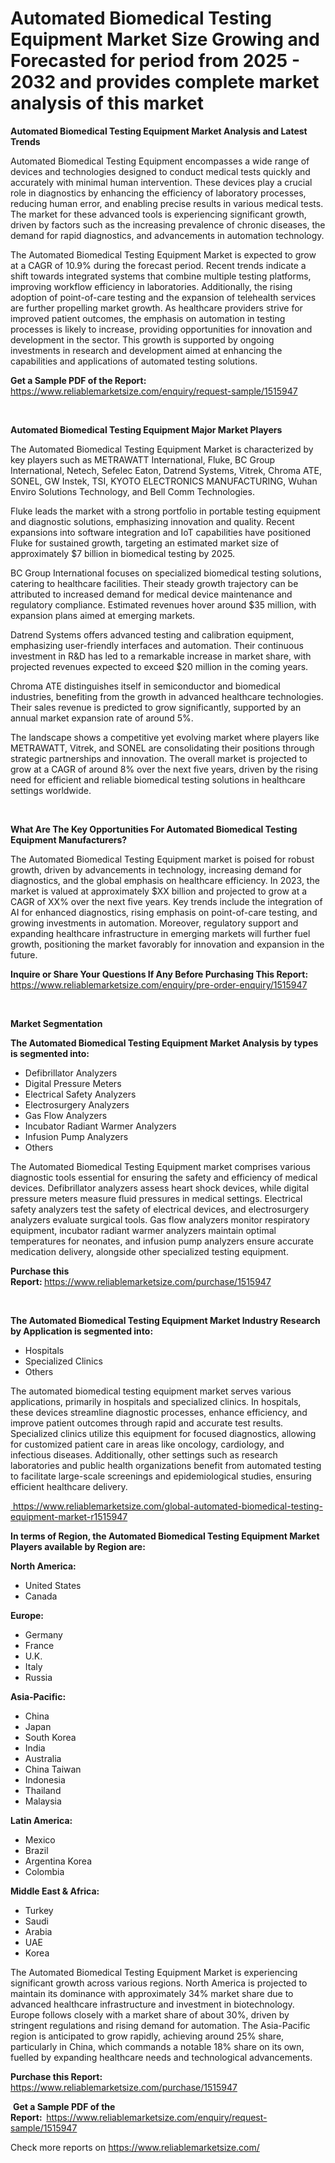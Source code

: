<p><h1>Automated Biomedical Testing Equipment Market Size Growing and Forecasted for period from 2025 - 2032 and provides complete market analysis of this market</h1></p><p><strong>Automated Biomedical Testing Equipment Market Analysis and Latest Trends</strong></p>
<p><p>Automated Biomedical Testing Equipment encompasses a wide range of devices and technologies designed to conduct medical tests quickly and accurately with minimal human intervention. These devices play a crucial role in diagnostics by enhancing the efficiency of laboratory processes, reducing human error, and enabling precise results in various medical tests. The market for these advanced tools is experiencing significant growth, driven by factors such as the increasing prevalence of chronic diseases, the demand for rapid diagnostics, and advancements in automation technology.</p><p>The Automated Biomedical Testing Equipment Market is expected to grow at a CAGR of 10.9% during the forecast period. Recent trends indicate a shift towards integrated systems that combine multiple testing platforms, improving workflow efficiency in laboratories. Additionally, the rising adoption of point-of-care testing and the expansion of telehealth services are further propelling market growth. As healthcare providers strive for improved patient outcomes, the emphasis on automation in testing processes is likely to increase, providing opportunities for innovation and development in the sector. This growth is supported by ongoing investments in research and development aimed at enhancing the capabilities and applications of automated testing solutions.</p></p>
<p><strong>Get a Sample PDF of the Report:&nbsp;</strong> <a href="https://www.reliablemarketsize.com/enquiry/request-sample/1515947?utm_campaign=2773&utm_medium=2&utm_source=Github&utm_content=ia&utm_term=29032025&utm_id=automated-biomedical-testing-equipment">https://www.reliablemarketsize.com/enquiry/request-sample/1515947</a></p>
<p>&nbsp;</p>
<p><strong>Automated Biomedical Testing Equipment Major Market Players</strong></p>
<p><p>The Automated Biomedical Testing Equipment Market is characterized by key players such as METRAWATT International, Fluke, BC Group International, Netech, Sefelec Eaton, Datrend Systems, Vitrek, Chroma ATE, SONEL, GW Instek, TSI, KYOTO ELECTRONICS MANUFACTURING, Wuhan Enviro Solutions Technology, and Bell Comm Technologies. </p><p>Fluke leads the market with a strong portfolio in portable testing equipment and diagnostic solutions, emphasizing innovation and quality. Recent expansions into software integration and IoT capabilities have positioned Fluke for sustained growth, targeting an estimated market size of approximately $7 billion in biomedical testing by 2025. </p><p>BC Group International focuses on specialized biomedical testing solutions, catering to healthcare facilities. Their steady growth trajectory can be attributed to increased demand for medical device maintenance and regulatory compliance. Estimated revenues hover around $35 million, with expansion plans aimed at emerging markets.</p><p>Datrend Systems offers advanced testing and calibration equipment, emphasizing user-friendly interfaces and automation. Their continuous investment in R&D has led to a remarkable increase in market share, with projected revenues expected to exceed $20 million in the coming years.</p><p>Chroma ATE distinguishes itself in semiconductor and biomedical industries, benefiting from the growth in advanced healthcare technologies. Their sales revenue is predicted to grow significantly, supported by an annual market expansion rate of around 5%.</p><p>The landscape shows a competitive yet evolving market where players like METRAWATT, Vitrek, and SONEL are consolidating their positions through strategic partnerships and innovation. The overall market is projected to grow at a CAGR of around 8% over the next five years, driven by the rising need for efficient and reliable biomedical testing solutions in healthcare settings worldwide.</p></p>
<p>&nbsp;</p>
<p><strong>What Are The Key Opportunities For Automated Biomedical Testing Equipment Manufacturers?</strong></p>
<p><p>The Automated Biomedical Testing Equipment market is poised for robust growth, driven by advancements in technology, increasing demand for diagnostics, and the global emphasis on healthcare efficiency. In 2023, the market is valued at approximately $XX billion and projected to grow at a CAGR of XX% over the next five years. Key trends include the integration of AI for enhanced diagnostics, rising emphasis on point-of-care testing, and growing investments in automation. Moreover, regulatory support and expanding healthcare infrastructure in emerging markets will further fuel growth, positioning the market favorably for innovation and expansion in the future.</p></p>
<p><strong>Inquire or Share Your Questions If Any Before Purchasing This Report:</strong> <a href="https://www.reliablemarketsize.com/enquiry/pre-order-enquiry/1515947?utm_campaign=2773&utm_medium=2&utm_source=Github&utm_content=ia&utm_term=29032025&utm_id=automated-biomedical-testing-equipment">https://www.reliablemarketsize.com/enquiry/pre-order-enquiry/1515947</a></p>
<p>&nbsp;</p>
<p><strong>Market Segmentation</strong></p>
<p><strong>The Automated Biomedical Testing Equipment Market Analysis by types is segmented into:</strong></p>
<p><ul><li>Defibrillator Analyzers</li><li>Digital Pressure Meters</li><li>Electrical Safety Analyzers</li><li>Electrosurgery Analyzers</li><li>Gas Flow Analyzers</li><li>Incubator Radiant Warmer Analyzers</li><li>Infusion Pump Analyzers</li><li>Others</li></ul></p>
<p><p>The Automated Biomedical Testing Equipment market comprises various diagnostic tools essential for ensuring the safety and efficiency of medical devices. Defibrillator analyzers assess heart shock devices, while digital pressure meters measure fluid pressures in medical settings. Electrical safety analyzers test the safety of electrical devices, and electrosurgery analyzers evaluate surgical tools. Gas flow analyzers monitor respiratory equipment, incubator radiant warmer analyzers maintain optimal temperatures for neonates, and infusion pump analyzers ensure accurate medication delivery, alongside other specialized testing equipment.</p></p>
<p><strong>Purchase this Report:&nbsp;</strong><a href="https://www.reliablemarketsize.com/purchase/1515947?utm_campaign=2773&utm_medium=2&utm_source=Github&utm_content=ia&utm_term=29032025&utm_id=automated-biomedical-testing-equipment">https://www.reliablemarketsize.com/purchase/1515947</a></p>
<p>&nbsp;</p>
<p><strong>The Automated Biomedical Testing Equipment Market Industry Research by Application is segmented into:</strong></p>
<p><ul><li>Hospitals</li><li>Specialized Clinics</li><li>Others</li></ul></p>
<p><p>The automated biomedical testing equipment market serves various applications, primarily in hospitals and specialized clinics. In hospitals, these devices streamline diagnostic processes, enhance efficiency, and improve patient outcomes through rapid and accurate test results. Specialized clinics utilize this equipment for focused diagnostics, allowing for customized patient care in areas like oncology, cardiology, and infectious diseases. Additionally, other settings such as research laboratories and public health organizations benefit from automated testing to facilitate large-scale screenings and epidemiological studies, ensuring efficient healthcare delivery.</p></p>
<p><a href="https://www.reliablemarketsize.com/global-automated-biomedical-testing-equipment-market-r1515947?utm_campaign=2773&utm_medium=2&utm_source=Github&utm_content=ia&utm_term=29032025&utm_id=automated-biomedical-testing-equipment">&nbsp;https://www.reliablemarketsize.com/global-automated-biomedical-testing-equipment-market-r1515947</a></p>
<p><strong>In terms of Region, the Automated Biomedical Testing Equipment Market Players available by Region are:</strong></p>
<p>
    <p> <strong> North America: </strong>
        <ul>
            <li>United States</li>
            <li>Canada</li>
        </ul>
        </p> 
    <p> <strong> Europe: </strong>
        <ul>
            <li>Germany</li>
            <li>France</li>
            <li>U.K.</li>
            <li>Italy</li>
            <li>Russia</li>
        </ul>
        </p> 
    <p> <strong> Asia-Pacific: </strong>
        <ul>
            <li>China</li>
            <li>Japan</li>
            <li>South Korea</li>
            <li>India</li>
            <li>Australia</li>
            <li>China Taiwan</li>
            <li>Indonesia</li>
            <li>Thailand</li>
            <li>Malaysia</li>
        </ul>
        </p> 
    <p> <strong> Latin America: </strong>
        <ul>
            <li>Mexico</li>
            <li>Brazil</li>
            <li>Argentina Korea</li>
            <li>Colombia</li>
        </ul>
        </p> 
    <p> <strong> Middle East & Africa: </strong>
        <ul>
            <li>Turkey</li>
            <li>Saudi</li>
            <li>Arabia</li>
            <li>UAE</li>
            <li>Korea</li>
        </ul>
    </p>
    </p>
<p><p>The Automated Biomedical Testing Equipment Market is experiencing significant growth across various regions. North America is projected to maintain its dominance with approximately 34% market share due to advanced healthcare infrastructure and investment in biotechnology. Europe follows closely with a market share of about 30%, driven by stringent regulations and rising demand for automation. The Asia-Pacific region is anticipated to grow rapidly, achieving around 25% share, particularly in China, which commands a notable 18% share on its own, fuelled by expanding healthcare needs and technological advancements.</p></p>
<p><strong>Purchase this Report: </strong><a href="https://www.reliablemarketsize.com/purchase/1515947?utm_campaign=2773&utm_medium=2&utm_source=Github&utm_content=ia&utm_term=29032025&utm_id=automated-biomedical-testing-equipment">https://www.reliablemarketsize.com/purchase/1515947</a></p>
<p>&nbsp;<strong>Get a Sample PDF of the Report:&nbsp;&nbsp;</strong><a href="https://www.reliablemarketsize.com/enquiry/request-sample/1515947?utm_campaign=2773&utm_medium=2&utm_source=Github&utm_content=ia&utm_term=29032025&utm_id=automated-biomedical-testing-equipment">https://www.reliablemarketsize.com/enquiry/request-sample/1515947</a></p>
<p><strong></strong></p>
<p>Check more reports on <a href="https://www.reliablemarketsize.com/?utm_campaign=2773&utm_medium=2&utm_source=Github&utm_content=ia&utm_term=29032025&utm_id=automated-biomedical-testing-equipment">https://www.reliablemarketsize.com/</a></p>
